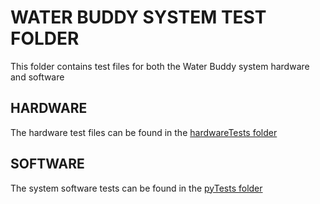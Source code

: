 # WATER BUDDY SYSTEM TEST FOLDER
This folder contains test files for both the Water Buddy system hardware and software

## HARDWARE
The hardware test files can be found in the [hardwareTests folder](hardwareTests)

## SOFTWARE
The system software tests can be found in the [pyTests folder](pyTests)